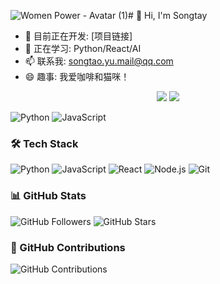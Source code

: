 ![Women Power - Avatar (1)](https://github.com/user-attachments/assets/80ed1554-e085-4b5b-ada2-fcf7d5dd3973)# 👋 Hi, I'm Songtay

- 🔭 目前正在开发: [项目链接]  
- 🌱 正在学习: Python/React/AI  
- 📫 联系我: songtao.yu.mail@qq.com  
- 😄 趣事: 我爱咖啡和猫咪！

<p align="center">
  <img src="https://github-readme-stats.vercel.app/api?username=Songtay&show_icons=true&theme=radical" />
  <img src="https://github-readme-stats.vercel.app/api/top-langs/?username=Songtay&layout=compact&theme=radical" />
</p>


![Python](https://img.shields.io/badge/Python-3776AB?style=for-the-badge&logo=python&logoColor=white)
![JavaScript](https://img.shields.io/badge/JavaScript-F7DF1E?style=for-the-badge&logo=javascript&logoColor=black)

### 🛠️ Tech Stack
![Python](https://img.shields.io/badge/Python-3776AB?style=for-the-badge&logo=python&logoColor=white)
![JavaScript](https://img.shields.io/badge/JavaScript-F7DF1E?style=for-the-badge&logo=javascript&logoColor=black)
![React](https://img.shields.io/badge/React-20232A?style=for-the-badge&logo=react&logoColor=61DAFB)
![Node.js](https://img.shields.io/badge/Node.js-339933?style=for-the-badge&logo=nodedotjs&logoColor=white)
![Git](https://img.shields.io/badge/Git-F05032?style=for-the-badge&logo=git&logoColor=white)

### 📊 GitHub Stats
![GitHub Followers](https://img.shields.io/github/followers/你的用户名?style=social)
![GitHub Stars](https://img.shields.io/github/stars/你的用户名?style=social)

### 📅 GitHub Contributions
![GitHub Contributions](https://ghchart.rshah.org/你的用户名)
